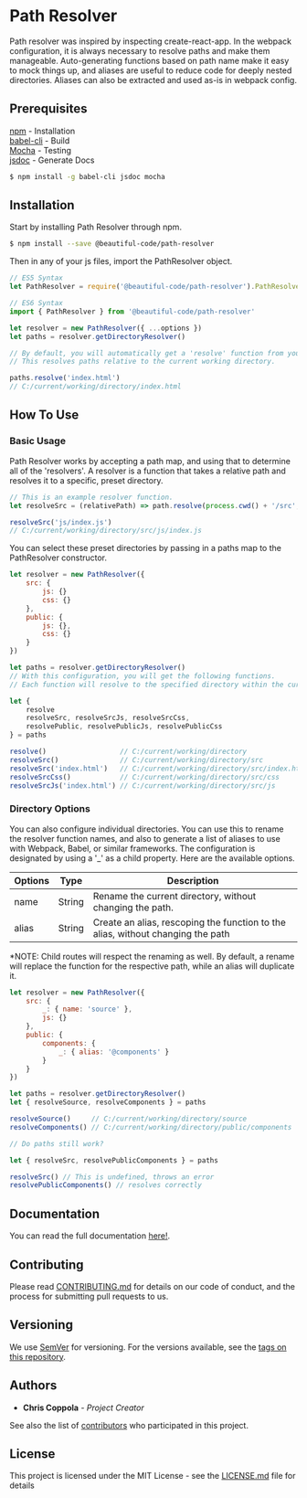 # Path Resolver

Path resolver was inspired by inspecting create-react-app. In the webpack configuration, it is always necessary to resolve paths and make them manageable. Auto-generating functions based on path name make it easy to mock things up, and aliases are useful to reduce code for deeply nested directories. Aliases can also be extracted and used as-is in webpack config.

## Prerequisites

[npm](https://www.npmjs.com/) - Installation  
[babel-cli](https://github.com/babel/babel/tree/master/packages/babel-cli) - Build  
[Mocha](https://github.com/mochajs/mocha) - Testing  
[jsdoc](https://github.com/jsdoc3/jsdoc) - Generate Docs

```bash
$ npm install -g babel-cli jsdoc mocha
```

## Installation

Start by installing Path Resolver through npm.
```bash
$ npm install --save @beautiful-code/path-resolver
```

Then in any of your js files, import the PathResolver object.
```js
// ES5 Syntax
let PathResolver = require('@beautiful-code/path-resolver').PathResolver

// ES6 Syntax
import { PathResolver } from '@beautiful-code/path-resolver'

let resolver = new PathResolver({ ...options })
let paths = resolver.getDirectoryResolver()

// By default, you will automatically get a 'resolve' function from your path resolver.
// This resolves paths relative to the current working directory.

paths.resolve('index.html')
// C:/current/working/directory/index.html
```

## How To Use

### Basic Usage

Path Resolver works by accepting a path map, and using that to determine all of the 'resolvers'. A resolver is a function that takes a relative path and resolves it to a specific, preset directory.

```js
// This is an example resolver function.
let resolveSrc = (relativePath) => path.resolve(process.cwd() + '/src', relativePath)

resolveSrc('js/index.js')
// C:/current/working/directory/src/js/index.js
```

You can select these preset directories by passing in a paths map to the PathResolver constructor.

```js 
let resolver = new PathResolver({
    src: {
        js: {}
        css: {}
    },
    public: {
        js: {},
        css: {}
    }
})

let paths = resolver.getDirectoryResolver()
// With this configuration, you will get the following functions.
// Each function will resolve to the specified directory within the current working directory. The 'resolve' function will resolve to the current working directory.

let {
    resolve
    resolveSrc, resolveSrcJs, resolveSrcCss,
    resolvePublic, resolvePublicJs, resolvePublicCss
} = paths

resolve()                  // C:/current/working/directory
resolveSrc()               // C:/current/working/directory/src
resolveSrc('index.html')   // C:/current/working/directory/src/index.html
resolveSrcCss()            // C:/current/working/directory/src/css
resolveSrcJs('index.html') // C:/current/working/directory/src/js
```

### Directory Options

You can also configure individual directories. You can use this to rename the resolver function names, and also to generate a list of aliases to use with Webpack, Babel, or similar frameworks. The configuration is designated by using a '_' as a child property. Here are the available options.

| Options | Type       | Description                                                                     |
| ------- | ---------- | ------------------------------------------------------------------------------- |
| name    | String     | Rename the current directory, without changing the path.                        |
| alias   | String     | Create an alias, rescoping the function to the alias, without changing the path |

*NOTE: Child routes will respect the renaming as well. By default, a rename will replace the function for the respective path, while an alias will duplicate it.

```js
let resolver = new PathResolver({
    src: {
        _: { name: 'source' },
        js: {}
    },
    public: {
        components: { 
            _: { alias: '@components' }
        }
    }
})

let paths = resolver.getDirectoryResolver()
let { resolveSource, resolveComponents } = paths

resolveSource()     // C:/current/working/directory/source
resolveComponents() // C:/current/working/directory/public/components

// Do paths still work?

let { resolveSrc, resolvePublicComponents } = paths

resolveSrc() // This is undefined, throws an error
resolvePublicComponents() // resolves correctly

```

## Documentation

You can read the full documentation [here!](https://mynamereallysux.github.io/path-resolver/).

## Contributing

Please read [CONTRIBUTING.md](CONTRIBUTING.md) for details on our code of conduct, and the process for submitting pull requests to us.

## Versioning

We use [SemVer](http://semver.org/) for versioning. For the versions available, see the [tags on this repository](https://github.com/your/project/tags).

## Authors

* **Chris Coppola** - *Project Creator*

See also the list of [contributors](https://github.com/MyNameReallySux/path-resolver/graphs/contributors) who participated in this project.

## License

This project is licensed under the MIT License - see the [LICENSE.md](LICENSE.md) file for details